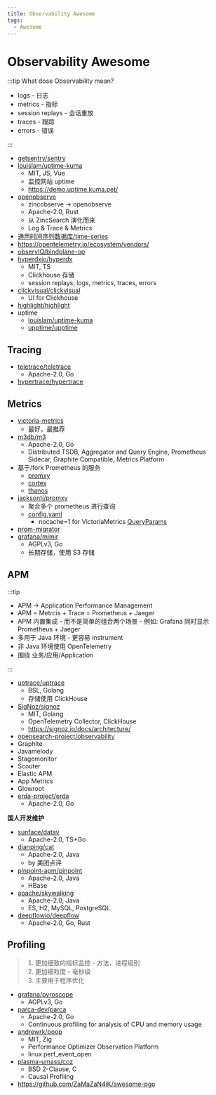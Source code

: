 ```yaml
---
title: Observability Awesome
tags:
  - Awesome
---
```


# Observability Awesome

:::tip What dose Observability mean?

- logs - 日志
- metrics - 指标
- session replays - 会话重放
- traces - 跟踪
- errors - 错误

:::

- [getsentry/sentry](./tracing/sentry.md)
- [louislam/uptime-kuma](https://github.com/louislam/uptime-kuma)
  - MIT, JS, Vue
  - 监控网站 uptime
  - https://demo.uptime.kuma.pet/
- [openobserve](./openobserve.md)
  - zincobserve -> openobserve
  - Apache-2.0, Rust
  - 从 ZincSearch 演化而来
  - Log & Trace & Metrics
- [通用时间序列数据库/time-series](../../db/db-awesome.md#time-series)
- https://opentelemetry.io/ecosystem/vendors/
- [observIQ/bindplane-op](https://github.com/observIQ/bindplane-op)
- [hyperdxio/hyperdx](https://github.com/hyperdxio/hyperdx)
  - MIT, TS
  - Clickhouse 存储
  - session replays, logs, metrics, traces, errors
- [clickvisual/clickvisual](https://github.com/clickvisual/clickvisual)
  - UI for Clickhouse
- [highlight/highlight](https://github.com/highlight/highlight)
- uptime
  - [louislam/uptime-kuma](./uptime-kuma.md)
  - [upptime/upptime](https://github.com/upptime/upptime)

## Tracing

- [teletrace/teletrace](https://github.com/teletrace/teletrace)
  - Apache-2.0, Go
- [hypertrace/hypertrace](https://github.com/hypertrace/hypertrace)

## Metrics

- [victoria-metrics](./metrics/victoria-metrics/README.md)
  - 最好，最推荐
- [m3db/m3](./metrics/m3.md)
  - Apache-2.0, Go
  - Distributed TSDB, Aggregator and Query Engine, Prometheus Sidecar, Graphite Compatible, Metrics Platform
- 基于/fork Prometheus 的服务
  - [promxy](./metrics/promxy.md)
  - [cortex](./metrics/cortex.md)
  - [thanos](./metrics/thanos.md)
- [jacksontj/promxy](./metrics/promxy.md)
  - 聚合多个 prometheus 进行查询
  - [config.yaml](https://github.com/jacksontj/promxy/blob/master/cmd/promxy/config.yaml)
    - nocache=1 for VictoriaMetrics [QueryParams](https://github.com/jacksontj/promxy/blob/d4609ebcfd2a50d58f2115c1f079bf4779fc5515/pkg/servergroup/config.go#L96-L99)
- [prom-migrator](https://github.com/timescale/promscale/tree/master/cmd/prom-migrator)
- [grafana/mimir](https://github.com/grafana/mimir)
  - AGPLv3, Go
  - 长期存储，使用 S3 存储

## APM

:::tip

- APM -> Application Performance Management
- APM = Metrcis + Trace = Prometheus + Jaeger
- APM 内置集成 - 而不是简单的组合两个场景 - 例如: Grafana 同时显示 Prometheus + Jaeger
- 多用于 Java 环境 - 更容易 instrument
- 非 Java 环境使用 OpenTelemetry
- 围绕 业务/应用/Application

:::

- [uptrace/uptrace](https://github.com/uptrace/uptrace)
  - BSL, Golang
  - 存储使用 ClickHouse
- [SigNoz/signoz](https://github.com/SigNoz/signoz)
  - MIT, Golang
  - OpenTelemetry Collector, ClickHouse
  - https://signoz.io/docs/architecture/
- [opensearch-project/observability](https://github.com/opensearch-project/observability)
- Graphite
- Javamelody
- Stagemonitor
- Scouter
- Elastic APM
- App Metrics
- Glowroot
- [erda-project/erda](https://github.com/erda-project/erda)
  - Apache-2.0, Go

**国人开发维护**

- [sunface/datav](https://github.com/sunface/datav)
  - Apache-2.0, TS+Go
- [dianping/cat](https://github.com/dianping/cat)
  - Apache-2.0, Java
  - by 美团点评
- [pinpoint-apm/pinpoint](https://github.com/pinpoint-apm/pinpoint)
  - Apache-2.0, Java
  - HBase
- [apache/skywalking](https://github.com/apache/skywalking)
  - Apache-2.0, Java
  - ES, H2, MySQL, PostgreSQL
- [deepflowio/deepflow](https://github.com/deepflowio/deepflow)
  - Apache-2.0, Go, Rust

## Profiling

> 1. 更加细致的指标监控 - 方法，进程级别
> 2. 更加细粒度 - 毫秒级
> 3. 主要用于程序优化

- [grafana/pyroscope](https://github.com/grafana/pyroscope)
  - AGPLv3, Go
- [parca-dev/parca](https://github.com/parca-dev/parca)
  - Apache-2.0, Go
  - Continuous profiling for analysis of CPU and memory usage
- [andrewrk/poop](https://github.com/andrewrk/poop)
  - MIT, Zig
  - Performance Optimizer Observation Platform
  - linux perf_event_open
- [plasma-umass/coz](https://github.com/plasma-umass/coz)
  - BSD 2-Clause, C
  - Causal Profiling
- https://github.com/ZaMaZaN4iK/awesome-pgo
